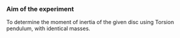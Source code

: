 ### Aim of the experiment

To determine the moment of inertia of the given disc using Torsion pendulum, with identical masses.  



